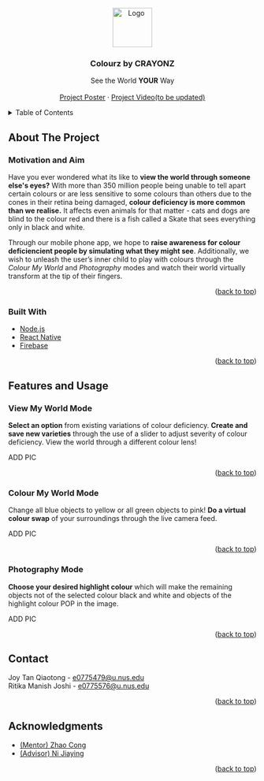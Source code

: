 <div id="top"></div>
<!--
*** Thanks for checking out the Best-README-Template. If you have a suggestion
*** that would make this better, please fork the repo and create a pull request
*** or simply open an issue with the tag "enhancement".
*** Don't forget to give the project a star!
*** Thanks again! Now go create something AMAZING! :D
-->



<!-- PROJECT SHIELDS -->
<!--
*** I'm using markdown "reference style" links for readability.
*** Reference links are enclosed in brackets [ ] instead of parentheses ( ).
*** See the bottom of this document for the declaration of the reference variables
*** for contributors-url, forks-url, etc. This is an optional, concise syntax you may use.
*** https://www.markdownguide.org/basic-syntax/#reference-style-links
-->

<!-- PROJECT LOGO -->
<br />
<div align="center">
<!--   <a href="https://github.com/github_username/repo_name"> -->
    <img src="https://drive.google.com/uc?export=view&id=1W4jN4mktkeiz6WDwW9nFSLZ6HkvuQmMg" alt="Logo" width="80" height="80">
<!--   </a> -->

<h3 align="center">Colourz by CRAYONZ</h3>

  <p align="center">
    See the World <b>YOUR</b> Way
    <br />
<!--     <a href="https://github.com/github_username/repo_name"><strong>Explore the docs »</strong></a> -->
    <br />
    <a href="https://drive.google.com/file/d/1ZMsRigPV32mgBLp0lobaNK7wbQ1XTC1C/view?usp=sharing">Project Poster</a>
    ·
    <a href="https://drive.google.com/file/d/1g7YNs9d6Zz4upH68LwtoPgGl7BulZkdl/view?usp=sharing">Project Video(to be updated)</a>
  </p>
</div>



<!-- TABLE OF CONTENTS -->
<details>
  <summary>Table of Contents</summary>
  <ol>
    <li>
      <a href="#about-the-project">About The Project</a>
      <ul>
        <li><a href="#motivation-and-aim">Motivation and Aim</a></li>
        <li><a href="#built-with">Built With</a></li>
      </ul>
    </li>
    <li><a href="#features-and-usage">Features and Usage</a></li>
    <ul>
        <li><a href="#view-my-world-mode">View My World Mode</a></li>
        <li><a href="#colour-my-world-mode">Colour My World Mode</a></li>
        <li><a href="#photography-mode">Photography Mode</a></li>
      </ul>
    <li><a href="#contact">Contact</a></li>
    <li><a href="#acknowledgments">Acknowledgments</a></li>
  </ol>
</details>



<!-- ABOUT THE PROJECT -->
## About The Project

<!-- [![Product Name Screen Shot][product-screenshot]](https://example.com)

Here's a blank template to get started: To avoid retyping too much info. Do a search and replace with your text editor for the following: `github_username`, `repo_name`, `twitter_handle`, `linkedin_username`, `email_client`, `email`, `project_title`, `project_description` -->

### Motivation and Aim 
Have you ever wondered what its like to <b>view the world through someone else's eyes?</b> With more than 350 million people being unable to tell apart certain colours or are less sensitive to some colours than others due to the cones in their retina being damaged, <b>colour deficiency is more common than we realise.</b> It affects even animals for that matter - cats and dogs are blind to the colour red and there is a fish called a Skate that sees everything only in black and white.

Through our mobile phone app, we hope to <b>raise awareness for colour deficiencient people by simulating what they might see</b>. Additionally, we wish to unleash the user’s inner child to play with colours through the <i>Colour My World</i> and <i>Photography</i> modes and watch their world virtually transform at the tip of their fingers.



<p align="right">(<a href="#top">back to top</a>)</p>

### Built With

* [Node.js](https://nodejs.org/en/)
* [React Native](https://reactnative.dev/)
* [Firebase](https://firebase.google.com/)


<p align="right">(<a href="#top">back to top</a>)</p>

<!-- USAGE EXAMPLES -->
## Features and Usage

<!-- Use this space to show useful examples of how a project can be used. Additional screenshots, code examples and demos work well in this space. You may also link to more resources.

_For more examples, please refer to the [Documentation](https://example.com)_ -->
### View My World Mode
<b>Select an option</b> from existing variations of colour deficiency.
<b>Create and save new varieties</b> through the use of a slider to adjust severity of colour deficiency.
View the world through a different colour lens!

ADD PIC

<p align="right">(<a href="#top">back to top</a>)</p>

### Colour My World Mode
Change all blue objects to yellow or all green objects to pink! <b>Do a virtual colour swap</b> of your surroundings through the live camera feed.

ADD PIC

<p align="right">(<a href="#top">back to top</a>)</p>

### Photography Mode
<b>Choose your desired highlight colour</b> which will make the remaining objects not of the selected colour black and white and objects of the highlight colour POP in the image.

ADD PIC
<p align="right">(<a href="#top">back to top</a>)</p>

<!-- CONTACT -->
## Contact

Joy Tan Qiaotong - e0775479@u.nus.edu
<br />
Ritika Manish Joshi - e0775576@u.nus.edu

<!--Project Link: [https://github.com/github_username/repo_name](https://github.com/github_username/repo_name)-->

<p align="right">(<a href="#top">back to top</a>)</p>



<!-- ACKNOWLEDGMENTS -->
## Acknowledgments

* [(Mentor) Zhao Cong]()
* [(Advisor) Ni Jiaying]()

<p align="right">(<a href="#top">back to top</a>)</p>



<!-- MARKDOWN LINKS & IMAGES -->
<!-- https://www.markdownguide.org/basic-syntax/#reference-style-links -->
[contributors-shield]: https://img.shields.io/github/contributors/github_username/repo_name.svg?style=for-the-badge
[contributors-url]: https://github.com/github_username/repo_name/graphs/contributors
[forks-shield]: https://img.shields.io/github/forks/github_username/repo_name.svg?style=for-the-badge
[forks-url]: https://github.com/github_username/repo_name/network/members
[stars-shield]: https://img.shields.io/github/stars/github_username/repo_name.svg?style=for-the-badge
[stars-url]: https://github.com/github_username/repo_name/stargazers
[issues-shield]: https://img.shields.io/github/issues/github_username/repo_name.svg?style=for-the-badge
[issues-url]: https://github.com/github_username/repo_name/issues
[license-shield]: https://img.shields.io/github/license/github_username/repo_name.svg?style=for-the-badge
[license-url]: https://github.com/github_username/repo_name/blob/master/LICENSE.txt
[linkedin-shield]: https://img.shields.io/badge/-LinkedIn-black.svg?style=for-the-badge&logo=linkedin&colorB=555
[linkedin-url]: https://linkedin.com/in/linkedin_username
[product-screenshot]: images/screenshot.png
